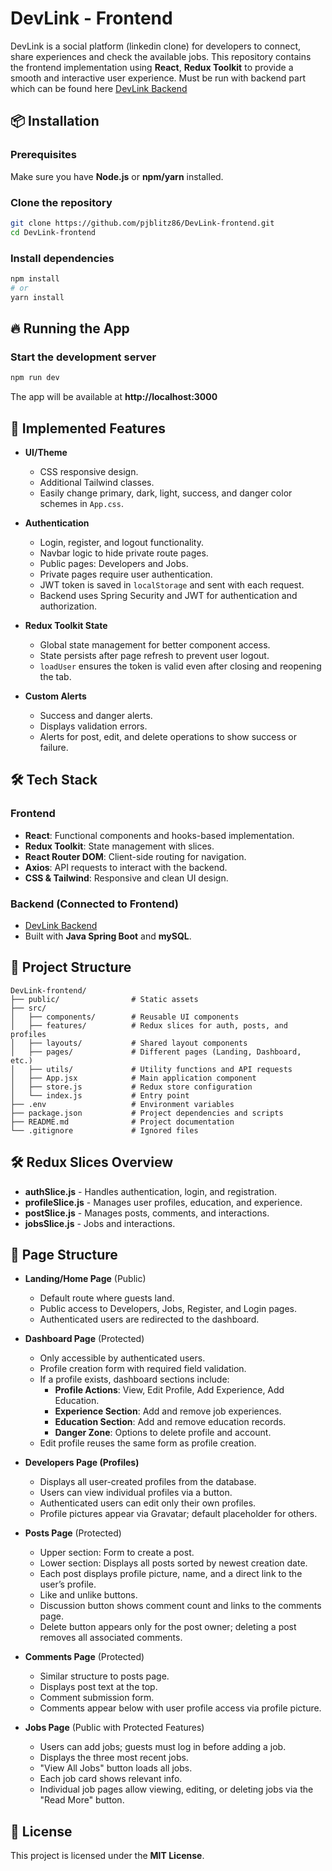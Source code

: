 # DevLink - Frontend

DevLink is a social platform (linkedin clone) for developers to connect, share experiences and check the available jobs. This repository contains the frontend implementation using **React**, **Redux Toolkit** to provide a smooth and interactive user experience. Must be run with backend part which can be found here [DevLink Backend](https://github.com/pjblitz86/DevLink-backend)

## 📦 Installation

### Prerequisites

Make sure you have **Node.js** or **npm/yarn** installed.

### Clone the repository

```sh
git clone https://github.com/pjblitz86/DevLink-frontend.git
cd DevLink-frontend
```

### Install dependencies

```sh
npm install
# or
yarn install
```

## 🔥 Running the App

### Start the development server

```sh
npm run dev
```

The app will be available at **http://localhost:3000**

## 🚀 Implemented Features

- **UI/Theme**

  - CSS responsive design.
  - Additional Tailwind classes.
  - Easily change primary, dark, light, success, and danger color schemes in `App.css`.

- **Authentication**

  - Login, register, and logout functionality.
  - Navbar logic to hide private route pages.
  - Public pages: Developers and Jobs.
  - Private pages require user authentication.
  - JWT token is saved in `localStorage` and sent with each request.
  - Backend uses Spring Security and JWT for authentication and authorization.

- **Redux Toolkit State**

  - Global state management for better component access.
  - State persists after page refresh to prevent user logout.
  - `loadUser` ensures the token is valid even after closing and reopening the tab.

- **Custom Alerts**
  - Success and danger alerts.
  - Displays validation errors.
  - Alerts for post, edit, and delete operations to show success or failure.

## 🛠️ Tech Stack

### **Frontend**

- **React**: Functional components and hooks-based implementation.
- **Redux Toolkit**: State management with slices.
- **React Router DOM**: Client-side routing for navigation.
- **Axios**: API requests to interact with the backend.
- **CSS & Tailwind**: Responsive and clean UI design.

### **Backend (Connected to Frontend)**

- [DevLink Backend](https://github.com/pjblitz86/DevLink-backend)
- Built with **Java Spring Boot** and **mySQL**.

## 📂 Project Structure

```
DevLink-frontend/
├── public/                # Static assets
├── src/
│   ├── components/        # Reusable UI components
│   ├── features/          # Redux slices for auth, posts, and profiles
│   ├── layouts/           # Shared layout components
│   ├── pages/             # Different pages (Landing, Dashboard, etc.)
│   ├── utils/             # Utility functions and API requests
│   ├── App.jsx            # Main application component
│   ├── store.js           # Redux store configuration
│   └── index.js           # Entry point
├── .env                   # Environment variables
├── package.json           # Project dependencies and scripts
├── README.md              # Project documentation
└── .gitignore             # Ignored files
```

## 🛠️ Redux Slices Overview

- **authSlice.js** - Handles authentication, login, and registration.
- **profileSlice.js** - Manages user profiles, education, and experience.
- **postSlice.js** - Manages posts, comments, and interactions.
- **jobsSlice.js** - Jobs and interactions.

## 📄 Page Structure

- **Landing/Home Page** (Public)

  - Default route where guests land.
  - Public access to Developers, Jobs, Register, and Login pages.
  - Authenticated users are redirected to the dashboard.

- **Dashboard Page** (Protected)

  - Only accessible by authenticated users.
  - Profile creation form with required field validation.
  - If a profile exists, dashboard sections include:
    - **Profile Actions**: View, Edit Profile, Add Experience, Add Education.
    - **Experience Section**: Add and remove job experiences.
    - **Education Section**: Add and remove education records.
    - **Danger Zone**: Options to delete profile and account.
  - Edit profile reuses the same form as profile creation.

- **Developers Page (Profiles)**

  - Displays all user-created profiles from the database.
  - Users can view individual profiles via a button.
  - Authenticated users can edit only their own profiles.
  - Profile pictures appear via Gravatar; default placeholder for others.

- **Posts Page** (Protected)

  - Upper section: Form to create a post.
  - Lower section: Displays all posts sorted by newest creation date.
  - Each post displays profile picture, name, and a direct link to the user’s profile.
  - Like and unlike buttons.
  - Discussion button shows comment count and links to the comments page.
  - Delete button appears only for the post owner; deleting a post removes all associated comments.

- **Comments Page** (Protected)

  - Similar structure to posts page.
  - Displays post text at the top.
  - Comment submission form.
  - Comments appear below with user profile access via profile picture.

- **Jobs Page** (Public with Protected Features)
  - Users can add jobs; guests must log in before adding a job.
  - Displays the three most recent jobs.
  - "View All Jobs" button loads all jobs.
  - Each job card shows relevant info.
  - Individual job pages allow viewing, editing, or deleting jobs via the "Read More" button.

## 📜 License

This project is licensed under the **MIT License**.
